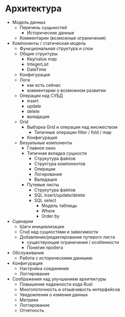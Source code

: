 Архитектура
=================

- Модель данных
    - Перечень сущьностей
        - Исторические данные
    - Комментарии (возможные ограничения)
- Компоненты / статическая модель
    - Функциональная структура и слои
    - Общие структуры
        - Key/value map
        - IntegerList
        - DateTime
    - Конфигурация
    - Логи
        - как есть сейчас
        - комментарии о возможном развитии
    - Операции над СУБД
        - insert
        - update
        - delete
        - валидация
    - Grid
        - Выборка Grid и операции над множеством
            - Типичные операции filter / fold / map
        - Конфигурация
    - Визуальные компоненты
        - Главное окно
        - Типичная вкладка сущности
            - Струкутура файлов
            - Структура компонентов
            - Операции
            - Логирование
            - Валидация
        - Путевые листы
            - Струкутура файлов
            - SQL insert/update/delete
            - SQL select
                - Модель таблицы
                - Where
                - Order by
- Сценарии 
    - Шаги инициализации
    - Crud над сущностями и зависимости
    - Добавление/редактирование путевого листа
        - существующие ограничения / особенности
        - Понятие пробега
- Обслуживание
    - Работа с историческими данными
- Конфигурация
    - Настройка соединения
    - Логгирование
- Соображения над улучшением архитектуры
    - Повышение надежности кода Rust
    - Многопоточность и отзывчивость интерфейсов
    - Уведомления о измении данных
    - Метрики 
    - Логгирование
    - Отчетность